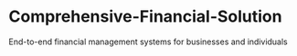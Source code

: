 # Comprehensive-Financial-Solution
End-to-end financial management systems for businesses and individuals
